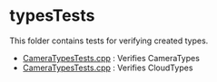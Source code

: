 # typesTests

This folder contains tests for verifying created types.

* [CameraTypesTests.cpp](./CameraTypesTests.cpp) : Verifies CameraTypes
* [CameraTypesTests.cpp](./CameraTypesTests.cpp) : Verifies CloudTypes
